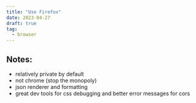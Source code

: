 ```yaml
---
title: "Use Firefox"
date: 2023-04-27
draft: true
tag:
  - browser
---
```


## Notes:

- relatively private by default
- not chrome (stop the monopoly)
- json renderer and formatting
- great dev tools for css debugging and better error messages for cors
